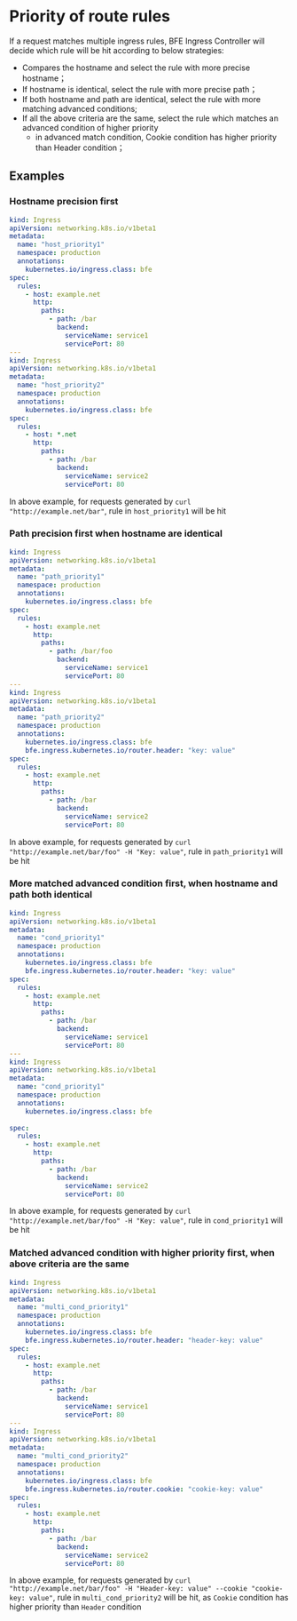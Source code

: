# Priority of route rules
If a request matches multiple ingress rules, BFE Ingress Controller will decide which rule will be hit according to below strategies:

-  Compares the hostname and select the rule with more precise hostname；
-  If hostname is identical, select the rule with more precise path；
-  If both hostname and path are identical, select the rule with more matching advanced conditions;
-  If all the above criteria are the same, select the rule which matches an advanced condition of higher priority
   - in advanced match condition, Cookie condition has higher priority than Header condition；

## Examples
### Hostname precision first
```yaml
kind: Ingress
apiVersion: networking.k8s.io/v1beta1
metadata:
  name: "host_priority1"
  namespace: production
  annotations:
    kubernetes.io/ingress.class: bfe 
spec:
  rules:
    - host: example.net
      http:
        paths:
          - path: /bar
            backend:
              serviceName: service1
              servicePort: 80
---
kind: Ingress
apiVersion: networking.k8s.io/v1beta1
metadata:
  name: "host_priority2"
  namespace: production
  annotations:
    kubernetes.io/ingress.class: bfe 
spec:
  rules:
    - host: *.net
      http:
        paths:
          - path: /bar
            backend:
              serviceName: service2
              servicePort: 80
```
In above example, for requests generated by `curl "http://example.net/bar"`, rule in `host_priority1` will be hit

### Path precision first when hostname are identical
```yaml
kind: Ingress
apiVersion: networking.k8s.io/v1beta1
metadata:
  name: "path_priority1"
  namespace: production
  annotations:
    kubernetes.io/ingress.class: bfe 
spec:
  rules:
    - host: example.net
      http:
        paths:
          - path: /bar/foo
            backend:
              serviceName: service1
              servicePort: 80
---
kind: Ingress
apiVersion: networking.k8s.io/v1beta1
metadata:
  name: "path_priority2"
  namespace: production
  annotations:
    kubernetes.io/ingress.class: bfe 
    bfe.ingress.kubernetes.io/router.header: "key: value"
spec:
  rules:
    - host: example.net
      http:
        paths:
          - path: /bar
            backend:
              serviceName: service2
              servicePort: 80
```
In above example, for requests generated by `curl "http://example.net/bar/foo" -H "Key: value"`, rule in `path_priority1` will be hit

### More matched advanced condition first, when hostname and path both identical
```yaml
kind: Ingress
apiVersion: networking.k8s.io/v1beta1
metadata:
  name: "cond_priority1"
  namespace: production
  annotations:
    kubernetes.io/ingress.class: bfe 
    bfe.ingress.kubernetes.io/router.header: "key: value"
spec:
  rules:
    - host: example.net
      http:
        paths:
          - path: /bar
            backend:
              serviceName: service1
              servicePort: 80
---
kind: Ingress
apiVersion: networking.k8s.io/v1beta1
metadata:
  name: "cond_priority1"
  namespace: production  
  annotations:
    kubernetes.io/ingress.class: bfe 
  
spec:
  rules:
    - host: example.net
      http:
        paths:
          - path: /bar
            backend:
              serviceName: service2
              servicePort: 80
```
In above example, for requests generated by `curl "http://example.net/bar/foo" -H "Key: value"`, rule in `cond_priority1` will be hit

### Matched advanced condition with higher priority first, when above criteria are the same
```yaml
kind: Ingress
apiVersion: networking.k8s.io/v1beta1
metadata:
  name: "multi_cond_priority1"
  namespace: production
  annotations:
    kubernetes.io/ingress.class: bfe 
    bfe.ingress.kubernetes.io/router.header: "header-key: value"
spec:
  rules:
    - host: example.net
      http:
        paths:
          - path: /bar
            backend:
              serviceName: service1
              servicePort: 80
---
kind: Ingress
apiVersion: networking.k8s.io/v1beta1
metadata:
  name: "multi_cond_priority2"
  namespace: production
  annotations:
    kubernetes.io/ingress.class: bfe 
    bfe.ingress.kubernetes.io/router.cookie: "cookie-key: value"
spec:
  rules:
    - host: example.net
      http:
        paths:
          - path: /bar
            backend:
              serviceName: service2
              servicePort: 80
```
In above example, for requests generated by `curl "http://example.net/bar/foo" -H "Header-key: value" --cookie "cookie-key: value"`, rule in `multi_cond_priority2` will be hit, as `Cookie` condition has higher priority than `Header` condition

